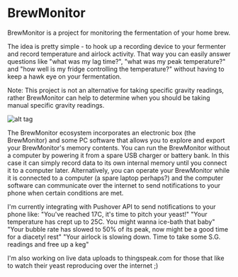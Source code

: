 BrewMonitor
===========
BrewMonitor is a project for monitoring the fermentation of your home brew.

The idea is pretty simple - to hook up a recording device to your fermenter and record temperature and airlock activity. That way you can easily answer questions like "what was my lag time?", "what was my peak temperature?" and "how well is my fridge controlling the temperature?" without having to keep a hawk eye on your fermentation.

Note: This project is not an alternative for taking specific gravity readings, rather BrewMonitor can help to determine when you should be taking manual specific gravity readings.

![alt tag](https://raw.github.com/DigitalHomebrew/BrewMonitor/branch/path/to/img.png)
<BrewMonitor><Graph><Notifications><Configuration><Fridge><IOS>

The BrewMonitor ecosystem incorporates an electronic box (the BrewMonitor) and some PC software that allows you to explore and export your BrewMonitor's memory contents. You can run the BrewMonitor without a computer by powering it from a spare USB charger or battery bank. In this case it can simply record data to its own internal memory until you connect it to a computer later. Alternatively, you can operate your BrewMonitor while it is connected to a computer (a spare laptop perhaps?) and the computer software can communicate over the internet to send notifications to your phone when certain conditions are met.

I'm currently integrating with Pushover API to send notifications to your phone like:
"You've reached 17C, it's time to pitch your yeast!"
"Your temperature has crept up to 25C. You might wanna ice-bath that baby"
"Your bubble rate has slowed to 50% of its peak, now might be a good time for a diacetyl rest"
"Your airlock is slowing down. Time to take some S.G. readings and free up a keg"

I'm also working on live data uploads to thingspeak.com for those that like to watch their yeast reproducing over the internet ;)
